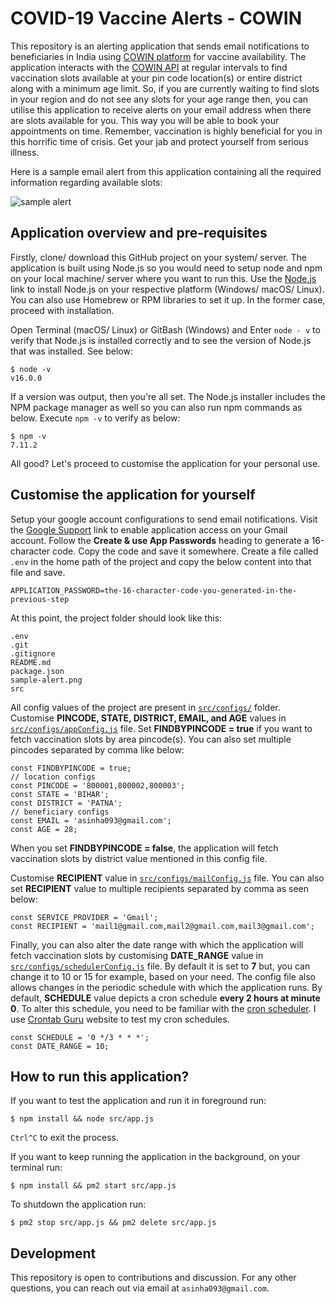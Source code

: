 # COVID-19 Vaccine Alerts - COWIN

This repository is an alerting application that sends email notifications to beneficiaries in India using [COWIN platform](https://www.cowin.gov.in/home) for vaccine availability. The application interacts with the [COWIN API](https://apisetu.gov.in/public/marketplace/api/cowin) at regular intervals to find vaccination slots available at your pin code location(s) or entire district along with a minimum age limit. So, if you are currently waiting to find slots in your region and do not see any slots for your age range then, you can utilise this application to receive alerts on your email address when there are slots available for you. This way you will be able to book your appointments on time. Remember, vaccination is highly beneficial for you in this horrific time of crisis. Get your jab and protect yourself from serious illness.

Here is a sample email alert from this application containing all the required information regarding available slots:

![sample alert](https://github.com/sinhadotabhinav/covid-19-vaccine-alerts-cowin/blob/master/sample-alert.png?raw=true)

## Application overview and pre-requisites

Firstly, clone/ download this GitHub project on your system/ server. The application is built using Node.js so you would need to setup node and npm on your local machine/ server where you want to run this. Use the [Node.js](https://nodejs.org/en/download "Node.js Homepage") link to install Node.js on your respective platform (Windows/ macOS/ Linux). You can also use Homebrew or RPM libraries to set it up. In the former case, proceed with installation.

Open Terminal (macOS/ Linux) or GitBash (Windows) and Enter `node - v` to verify that Node.js is installed correctly and to see the version of Node.js that was installed. See below:

```
$ node -v
v16.0.0
```

If a version was output, then you're all set. The Node.js installer includes the NPM package manager as well so you can also run npm commands as below. Execute `npm -v` to verify as below:

```
$ npm -v
7.11.2
```
All good? Let's proceed to customise the application for your personal use.

## Customise the application for yourself

Setup your google account configurations to send email notifications. Visit the [Google Support](https://support.google.com/accounts/answer/185833?p=InvalidSecondFactor&visit_id=637554658548216477-2576856839&rd=1 "Google Account Support") link to enable application access on your Gmail account. Follow the **Create & use App Passwords** heading to generate a 16-character code. Copy the code and save it somewhere. Create a file called `.env` in the home path of the project and copy the below content into that file and save.

```
APPLICATION_PASSWORD=the-16-character-code-you-generated-in-the-previous-step
```

At this point, the project folder should look like this:
```
.env
.git
.gitignore
README.md
package.json
sample-alert.png
src
```

All config values of the project are present in [`src/configs/`](https://github.com/sinhadotabhinav/covid-19-vaccine-alerts-cowin/blob/master/src/configs) folder. Customise **PINCODE, STATE, DISTRICT, EMAIL, and AGE** values in [`src/configs/appConfig.js`](https://github.com/sinhadotabhinav/covid-19-vaccine-alerts-cowin/blob/master/src/configs/appConfig.js) file. Set **FINDBYPINCODE = true** if you want to fetch vaccination slots by area pincode(s). You can also set multiple pincodes separated by comma like below:
```
const FINDBYPINCODE = true;
// location configs
const PINCODE = '800001,800002,800003';
const STATE = 'BIHAR';
const DISTRICT = 'PATNA';
// beneficiary configs
const EMAIL = 'asinha093@gmail.com';
const AGE = 28;
```
When you set **FINDBYPINCODE = false**, the application will fetch vaccination slots by district value mentioned in this config file.

Customise **RECIPIENT** value in [`src/configs/mailConfig.js`](https://github.com/sinhadotabhinav/covid-19-vaccine-alerts-cowin/blob/master/src/configs/mailConfig.js) file. You can also set **RECIPIENT** value to multiple recipients separated by comma as seen below:
```
const SERVICE_PROVIDER = 'Gmail';
const RECIPIENT = 'mail1@gmail.com,mail2@gmail.com,mail3@gmail.com';
```

Finally, you can also alter the date range with which the application will fetch vaccination slots by customising **DATE_RANGE** value in [`src/configs/schedulerConfig.js`](https://github.com/sinhadotabhinav/covid-19-vaccine-alerts-cowin/blob/master/src/configs/schedulerConfig.js) file. By default it is set to **7** but, you can change it to 10 or 15 for example, based on your need. The config file also allows changes in the periodic schedule with which the application runs. By default, **SCHEDULE** value depicts a cron schedule **every 2 hours at minute 0**. To alter this schedule, you need to be familiar with the [cron scheduler](https://linuxhint.com/cron_jobs_complete_beginners_tutorial/#:~:text=The%20scheduled%20commands%20and%20scripts,Task%20Scheduler%20in%20Windows%20OS). I use [Crontab Guru](https://crontab.guru) website to test my cron schedules.

```
const SCHEDULE = '0 */3 * * *';
const DATE_RANGE = 10;
```

## How to run this application?

If you want to test the application and run it in foreground run:

`$ npm install && node src/app.js`

`Ctrl^C` to exit the process.

If you want to keep running the application in the background, on your terminal run:

`$ npm install && pm2 start src/app.js`

To shutdown the application run:

`$ pm2 stop src/app.js && pm2 delete src/app.js`

## Development

This repository is open to contributions and discussion. For any other questions, you can reach out via email at `asinha093@gmail.com`.
